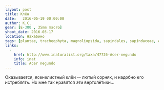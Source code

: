 ```yaml
---
layout: post
title: Клён
date:   2016-05-19 00:00:00
author: К.С.
gear: [E-300 , 35mm macro]
shoot_date: 2016-05-17
location: Нахабино
tags: [plantae, tracheophyta, magnoliopsida, sapindales, sapindaceae, acer, acer negundo]
links:
  -
    href: http://www.inaturalist.org/taxa/47726-Acer-negundo
    info: inat
    title: Acer negundo
---
```


Оказывается, ясенелистный клён -- лютый сорняк, и надобно его истреблять. Но мне так нравятся эти вертолётики...
